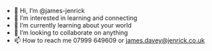 - 👋 Hi, I’m @james-jenrick
- 👀 I’m interested in learning and connecting
- 🌱 I’m currently learning about your world
- 💞️ I’m looking to collaborate on anything
- 📫 How to reach me 07999 649609 or james.davey@jenrick.co.uk

<!---
james-jenrick/james-jenrick is a ✨ special ✨ repository because its `README.md` (this file) appears on your GitHub profile.
You can click the Preview link to take a look at your changes.
--->
